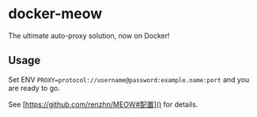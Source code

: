 # docker-meow
The ultimate auto-proxy solution, now on Docker!

## Usage
Set ENV `PROXY=protocol://username@password:example.name:port` and you are ready to go. 

See [https://github.com/renzhn/MEOW#配置]() for details.
